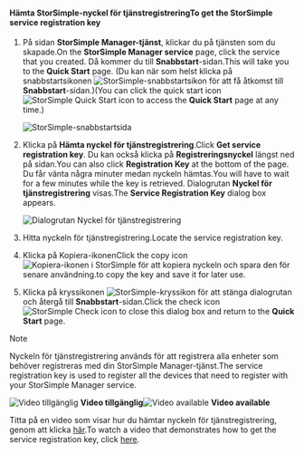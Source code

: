 <!--author=alkohli last changed: 9/17/15-->

#### <a name="to-get-the-storsimple-service-registration-key"></a><span data-ttu-id="3ce9e-101">Hämta StorSimple-nyckel för tjänstregistrering</span><span class="sxs-lookup"><span data-stu-id="3ce9e-101">To get the StorSimple service registration key</span></span>
1. <span data-ttu-id="3ce9e-102">På sidan **StorSimple Manager-tjänst**, klickar du på tjänsten som du skapade.</span><span class="sxs-lookup"><span data-stu-id="3ce9e-102">On the **StorSimple Manager service** page, click the service that you created.</span></span> <span data-ttu-id="3ce9e-103">Då kommer du till **Snabbstart**-sidan.</span><span class="sxs-lookup"><span data-stu-id="3ce9e-103">This will take you to the **Quick Start** page.</span></span> <span data-ttu-id="3ce9e-104">(Du kan när som helst klicka på snabbstartsikonen ![StorSimple-snabbstartsikon ](./media/storsimple-get-service-registration-key/HCS_QuickStartIcon-include.png) för att få åtkomst till **Snabbstart**-sidan.)</span><span class="sxs-lookup"><span data-stu-id="3ce9e-104">(You can click the quick start icon ![StorSimple Quick Start icon ](./media/storsimple-get-service-registration-key/HCS_QuickStartIcon-include.png) to access the **Quick Start** page at any time.)</span></span>
   
     ![StorSimple-snabbstartsida](./media/storsimple-get-service-registration-key/HCS_ServiceQuickStart-include.png)
2. <span data-ttu-id="3ce9e-106">Klicka på **Hämta nyckel för tjänstregistrering**.</span><span class="sxs-lookup"><span data-stu-id="3ce9e-106">Click **Get service registration key**.</span></span> <span data-ttu-id="3ce9e-107">Du kan också klicka på **Registreringsnyckel** längst ned på sidan.</span><span class="sxs-lookup"><span data-stu-id="3ce9e-107">You can also click **Registration Key** at the bottom of the page.</span></span> <span data-ttu-id="3ce9e-108">Du får vänta några minuter medan nyckeln hämtas.</span><span class="sxs-lookup"><span data-stu-id="3ce9e-108">You will have to wait for a few minutes while the key is retrieved.</span></span> <span data-ttu-id="3ce9e-109">Dialogrutan **Nyckel för tjänstregistrering** visas.</span><span class="sxs-lookup"><span data-stu-id="3ce9e-109">The **Service Registration Key** dialog box appears.</span></span>
   
     ![Dialogrutan Nyckel för tjänstregistrering](./media/storsimple-get-service-registration-key/HCS_GetServiceRegistrationKey-include.png)
3. <span data-ttu-id="3ce9e-111">Hitta nyckeln för tjänstregistrering.</span><span class="sxs-lookup"><span data-stu-id="3ce9e-111">Locate the service registration key.</span></span>
4. <span data-ttu-id="3ce9e-112">Klicka på Kopiera-ikonen</span><span class="sxs-lookup"><span data-stu-id="3ce9e-112">Click the copy icon</span></span> ![Kopiera-ikonen i StorSimple](./media/storsimple-get-service-registration-key/HCS_CopyIcon-include.png) <span data-ttu-id="3ce9e-114">för att kopiera nyckeln och spara den för senare användning.</span><span class="sxs-lookup"><span data-stu-id="3ce9e-114">to copy the key and save it for later use.</span></span>
5. <span data-ttu-id="3ce9e-115">Klicka på kryssikonen ![StorSimple-kryssikon](./media/storsimple-get-service-registration-key/HCS_CheckIcon-include.png) för att stänga dialogrutan och återgå till **Snabbstart**-sidan.</span><span class="sxs-lookup"><span data-stu-id="3ce9e-115">Click the check icon ![StorSimple Check icon](./media/storsimple-get-service-registration-key/HCS_CheckIcon-include.png) to close this dialog box and return to the **Quick Start** page.</span></span>

> [!NOTE]
> <span data-ttu-id="3ce9e-116">Nyckeln för tjänstregistrering används för att registrera alla enheter som behöver registreras med din StorSimple Manager-tjänst.</span><span class="sxs-lookup"><span data-stu-id="3ce9e-116">The service registration key is used to register all the devices that need to register with your StorSimple Manager service.</span></span>
> 
> 

<span data-ttu-id="3ce9e-117">![Video tillgänglig](./media/storsimple-get-service-registration-key/Video_icon.png) **Video tillgänglig**</span><span class="sxs-lookup"><span data-stu-id="3ce9e-117">![Video available](./media/storsimple-get-service-registration-key/Video_icon.png) **Video available**</span></span>

<span data-ttu-id="3ce9e-118">Titta på en video som visar hur du hämtar nyckeln för tjänstregistrering, genom att klicka [här](https://azure.microsoft.com/documentation/videos/get-the-service-registration-key/).</span><span class="sxs-lookup"><span data-stu-id="3ce9e-118">To watch a video that demonstrates how to get the service registration key, click [here](https://azure.microsoft.com/documentation/videos/get-the-service-registration-key/).</span></span>

